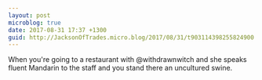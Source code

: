 ```yaml
---
layout: post
microblog: true
date: 2017-08-31 17:37 +1300
guid: http://JacksonOfTrades.micro.blog/2017/08/31/t903114398255824900.html
---
```

When you're going to a restaurant with @withdrawnwitch and she speaks fluent Mandarin to the staff and you stand there an uncultured swine.
